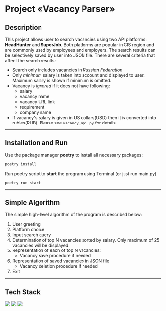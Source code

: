 # Project «Vacancy Parser»

## Description
This project allows user to search vacancies using two API platforms: 
**HeadHunter** and **SuperJob**. Both platforms are popular in CIS region and
are commonly used by employees and employers. The search results can be 
selectively saved by user into JSON file. There are several criteria that
affect the search results:

- Search only includes vacancies in _Russian Federation_
- Only _minimum_ salary is taken into account and displayed to user. Maximum
salary is shown if minimum is omitted.
- Vacancy is _ignored_ if it does not have following:
    - salary
    - vacancy name
    - vacancy URL link
    - requirement
    - company name
- If vacancy's salary is given in US dollars(USD) then it is converted into 
rubles(RUB). Please see `vacancy_api.py` for details

---
## Installation and Run

Use the package manager **poetry** to install all necessary packages:
```bash
poetry install
```
Run poetry script to **start** the program using Terminal (or just run main.py)
```bash
poetry run start
```

---
## Simple Algorithm

The simple high-level algorithm of the program is described below:
1. User greeting
2. Platform choice
3. Input search query
4. Determination of top N vacancies sorted by salary. Only maximum of 25 
vacancies will be displayed.
5. Representation of each of top N vacancies:
   - Vacancy save procedure if needed
6. Representation of saved vacancies in JSON file
   - Vacancy deletion procedure if needed
7. Exit


---
## Tech Stack
<img src="https://img.shields.io/badge/Python-blue?style=for-the-badge&logo=python&logoColor=white" />
<img src="https://img.shields.io/badge/GIT-blue?style=for-the-badge&logo=git&logoColor=white" />
<img src="https://img.shields.io/badge/Poetry-blue?style=for-the-badge&logo=poetry&logoColor=white" />

